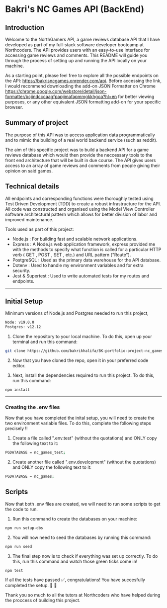 # Bakri's NC Games API (BackEnd)

## Introduction

Welcome to the NorthGamers API, a game reviews database API that I have developed as part of my full-stack software developer bootcamp at Northcoders. The API provides users with an easy-to-use interface for accessing game reviews and comments. This README will guide you through the process of setting up and running the API locally on your machine.

As a starting point, please feel free to explore all the possible endpoints on the API: https://bakrisncgames.onrender.com/api. Before accessing the link, I would recommend downloading the add-on JSON Formatter on Chrome https://chrome.google.com/webstore/detail/json-formatter/bcjindcccaagfpapjjmafapmmgkkhgoa?hl=en for better viewing purposes, or any other equivalent JSON formatting add-on for your specific browser.

## Summary of project

The purpose of this API was to access application data programmatically and to mimic the building of a real world backend service (such as reddit).

The aim of this specific project was to build a backend API for a game reviews database which would then provide the neccessary tools to the front end architecture that will be built in due course. The API gives users access to an array of game reviews and comments from people giving their opinion on said games.

## Technical details

All endpoints and corresponding functions were thoroughly tested using Test Driven Development (TDD) to create a robust infrastructure for the API. All code was constructed and organised using the Model View Controller software architectural pattern which allows for better division of labor and improved maintenance.

Tools used as part of this project:

- Node.js : For building fast and scalable network applications.
- Express : A Node.js web application framework, express provided me with the methods to specify what function is called for a particular HTTP verb ( GET , POST , SET , etc.) and URL pattern ("Route").
- PostgreSQL : Used as the primary data warehouse for the API database.
- Dotenv : Used to handle my environment variables and for extra security.
- Jest & Supertest : Used to write automated tests for my routes and endpoints.

---

## Initial Setup

Minimum versions of Node.js and Postgres needed to run this project,

```bash
Node: v19.0.0
Postgres: v12.12
```

1. Clone the repository to your local machine. To do this, open up your terminal and run this command:

```bash
git clone https://github.com/bakrikhalifa/BK-portfolio-project-nc_games.git
```

2. Now that you have cloned the repo, open it in your preferred code editor.

3. Next, install the dependencies required to run this project. To do this, run this command:

```bash
npm install
```

---

### Creating the .env files

Now that you have completed the inital setup, you will need to create the two environment variable files. To do this, complete the following steps precisely :bangbang:

1. Create a file called ".env.test" (without the quotations) and ONLY copy the following text to it:

```bash
PGDATABASE = nc_games_test;
```

2. Create another file called ".env.development" (without the quotations) and ONLY copy the following text to it:

```bash
PGDATABASE = nc_games;
```

## Scripts

Now that both .env files are created, we will need to run some scripts to get the code to run.

1. Run this command to create the databases on your machine:

```bash
npm run setup-dbs
```

2. You will now need to seed the databases by running this command:

```bash
npm run seed
```

3. The final step now is to check if everything was set up correctly. To do this, run this command and watch those green ticks come in!

```bash
npm test
```

If all the tests have passed :white_check_mark:, congratulations! You have succesfully completed the setup. :partying_face:	:tada:

Thank you so much to all the tutors at Northcoders who have helped during the proccess of building this project. 
